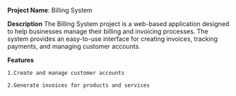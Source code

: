 
**Project Name**: Billing System


**Description**
    The Billing System project is a web-based application designed to help businesses manage their billing and invoicing processes. The system provides an easy-to-use interface for creating invoices, tracking payments, and managing customer accounts.

**Features**

    1.Create and manage customer accounts
    
    2.Generate invoices for products and services
